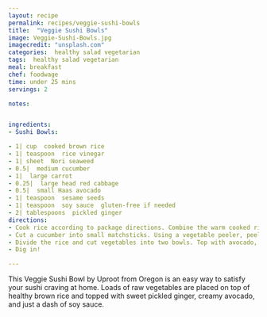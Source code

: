 ```yaml
---
layout: recipe
permalink: recipes/veggie-sushi-bowls
title:  "Veggie Sushi Bowls"
image: Veggie-Sushi-Bowls.jpg
imagecredit: "unsplash.com"
categories:  healthy salad vegetarian
tags:  healthy salad vegetarian
meal: breakfast
chef: foodwage
time: under 25 mins
servings: 2

notes:


ingredients:
- Sushi Bowls:

- 1| cup  cooked brown rice
- 1| teaspoon  rice vinegar
- 1| sheet  Nori seaweed
- 0.5|  medium cucumber
- 1|  large carrot
- 0.25|  large head red cabbage
- 0.5|  small Haas avocado
- 1| teaspoon  sesame seeds
- 1| teaspoon  soy sauce  gluten-free if needed
- 2| tablespoons  pickled ginger
directions:
- Cook rice according to package directions. Combine the warm cooked rice with rice vinegar and a crumbled sheet of nori seaweed.
- Cut a cucumber into small matchsticks. Using a vegetable peeler, peel a whole carrot so you have long ribbons. Slice off thin sheets from the side of a red cabbage and chop into smaller pieces. Dice avocado as well for topping.
- Divide the rice and cut vegetables into two bowls. Top with avocado, sesame seeds, pickled sushi ginger, and a drizzle of soy sauce.
- Dig in!

---
```


This Veggie Sushi Bowl by Uproot from Oregon is an easy way to satisfy your sushi craving at home. Loads of raw vegetables are placed on top of healthy brown rice and topped with sweet pickled ginger, creamy avocado, and just a dash of soy sauce.